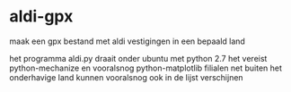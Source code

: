 # aldi-gpx
maak een gpx bestand met aldi vestigingen in een bepaald land

het programma aldi.py draait onder ubuntu met python 2.7
het vereist python-mechanize en vooralsnog python-matplotlib
filialen net buiten het onderhavige land kunnen vooralsnog ook in de lijst verschijnen
